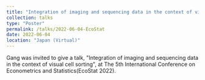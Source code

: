 ```yaml
---
title: "Integration of imaging and sequencing data in the context of visual cell sorting"
collection: talks
type: "Poster"
permalink: /talks/2022-06-04-EcoStat
date: 2022-06-04
location: "Japan (Virtual)"
---
```

Gang was invited to give a talk, "Integration of imaging and sequencing data in the context of visual cell sorting", at The 5th International Conference on Econometrics and Statistics(EcoStat 2022).